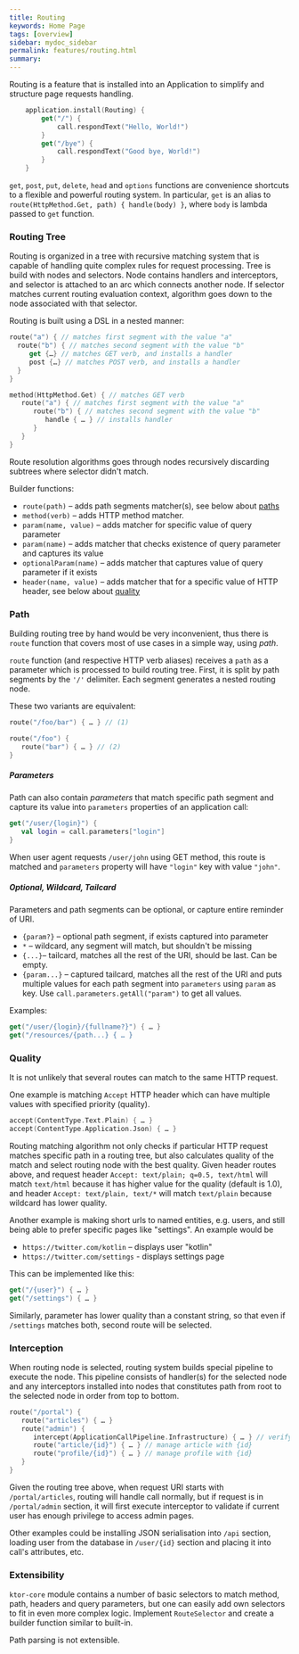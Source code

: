 ```yaml
---
title: Routing
keywords: Home Page
tags: [overview]
sidebar: mydoc_sidebar
permalink: features/routing.html
summary:  
---
```


Routing is a feature that is installed into an Application to simplify and structure page requests handling.

```kotlin
    application.install(Routing) {
        get("/") {
            call.respondText("Hello, World!")
        }
        get("/bye") {
            call.respondText("Good bye, World!")
        }
    }

```

`get`, `post`, `put`, `delete`, `head` and `options` functions are convenience shortcuts to a flexible and 
powerful routing system. 
In particular, `get` is an alias to `route(HttpMethod.Get, path) { handle(body) }`, where `body` is lambda passed to
`get` function. 

### Routing Tree

Routing is organized in a tree with recursive matching system that is capable of handling quite complex rules
for request processing. Tree is build with nodes and selectors. Node contains handlers and interceptors, 
and selector is attached to an arc which connects another node. If selector matches current routing evaluation context, 
algorithm goes down to the node associated with that selector.
 
Routing is built using a DSL in a nested manner:
  
```kotlin
route("a") { // matches first segment with the value "a"
  route("b") { // matches second segment with the value "b"
     get {…} // matches GET verb, and installs a handler 
     post {…} // matches POST verb, and installs a handler
  }
}
```
  
```kotlin
method(HttpMethod.Get) { // matches GET verb
   route("a") { // matches first segment with the value "a"
      route("b") { // matches second segment with the value "b"
         handle { … } // installs handler
      }
   }
}
```  

Route resolution algorithms goes through nodes recursively discarding subtrees where selector didn't match.

Builder functions:

* `route(path)` – adds path segments matcher(s), see below about [paths](#path)
* `method(verb)` – adds HTTP method matcher.
* `param(name, value)` – adds matcher for specific value of query parameter
* `param(name)` – adds matcher that checks existence of query parameter and captures its value
* `optionalParam(name)` – adds matcher that captures value of query parameter if it exists
* `header(name, value)` – adds matcher that for a specific value of HTTP header, see below about [quality](#quality)

### Path

Building routing tree by hand would be very inconvenient, thus there is `route` function that covers most of use cases in a 
 simple way, using _path_.

`route` function (and respective HTTP verb aliases) receives a `path` as a parameter which is processed to build routing
tree. First, it is split by path segments by the `'/'` delimiter. Each segment generates a nested routing node.

These two variants are equivalent:

```kotlin
route("/foo/bar") { … } // (1)

route("/foo") {
   route("bar") { … } // (2)
}
```

##### Parameters
Path can also contain _parameters_ that match specific path segment and capture its value into `parameters` properties
of an application call:

```kotlin
get("/user/{login}") {
   val login = call.parameters["login"]
}
```

When user agent requests `/user/john` using GET method, this route is matched and `parameters` property
will have `"login"` key with value `"john"`.

##### Optional, Wildcard, Tailcard

Parameters and path segments can be optional, or capture entire reminder of URI.

* `{param?}` – optional path segment, if exists captured into parameter
* `*` – wildcard, any segment will match, but shouldn't be missing
* `{...}`– tailcard, matches all the rest of the URI, should be last. Can be empty.
* `{param...}` – captured tailcard, matches all the rest of the URI and puts multiple values for each path segment
   into `parameters` using `param` as key. Use `call.parameters.getAll("param")` to get all values.
 
Examples:

```kotlin
get("/user/{login}/{fullname?}") { … } 
get("/resources/{path...} { … } 
```

### Quality

It is not unlikely that several routes can match to the same HTTP request.

One example is matching `Accept` HTTP header which can have multiple values with specified priority (quality).

```kotlin
accept(ContentType.Text.Plain) { … }
accept(ContentType.Application.Json) { … }
```

Routing matching algorithm not only checks if particular HTTP request matches specific path in a routing tree,
but also calculates quality of the match and select routing node with the best quality. 
Given header routes above, and request header `Accept: text/plain; q=0.5, text/html` will match `text/html` because 
it has higher value for the quality (default is 1.0), and header `Accept: text/plain, text/*` will match `text/plain`
because wildcard has lower quality. 

Another example is making short urls to named entities, e.g. users, and still being able to prefer specific pages like "settings". 
An example would be 

* `https://twitter.com/kotlin` – displays user "kotlin" 
* `https://twitter.com/settings` - displays settings page

This can be implemented like this:

```kotlin
get("/{user}") { … }
get("/settings") { … }
```
Similarly, parameter has lower quality than a constant string, so that even if `/settings` matches both,
second route will be selected.  

### Interception

When routing node is selected, routing system builds special pipeline to execute the node.
This pipeline consists of handler(s) for the selected node and any interceptors installed into nodes that
constitutes path from root to the selected node in order from top to bottom.

```kotlin
route("/portal") {
   route("articles") { … }
   route("admin") {
      intercept(ApplicationCallPipeline.Infrastructure) { … } // verify admin privileges
      route("article/{id}") { … } // manage article with {id}
      route("profile/{id}") { … } // manage profile with {id}
   }
}
```

Given the routing tree above, when request URI starts with `/portal/articles`, routing will handle 
call normally, but if request is in `/portal/admin` section, it will first execute interceptor to validate
if current user has enough privilege to access admin pages. 

Other examples could be installing JSON serialisation into `/api` section, 
loading user from the database in `/user/{id}` section and placing it into call's attributes, etc. 

### Extensibility
  
`ktor-core` module contains a number of basic selectors to match method, path, headers and query parameters, but
one can easily add own selectors to fit in even more complex logic. Implement `RouteSelector` and create
a builder function similar to built-in. 

Path parsing is not extensible.

